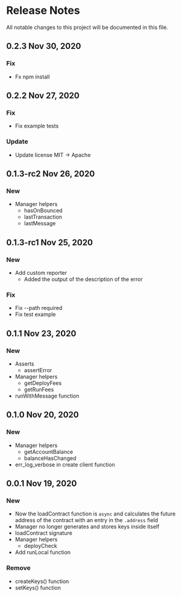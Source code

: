 # Release Notes

All notable changes to this project will be documented in this file.

## 0.2.3 Nov 30, 2020

### Fix

- Fx npm install

## 0.2.2 Nov 27, 2020

### Fix

- Fix example tests

### Update

- Update license MIT -> Apache

## 0.1.3-rc2 Nov 26, 2020

### New

- Manager helpers
  - hasOnBounced
  - lastTransaction
  - lastMessage

## 0.1.3-rc1 Nov 25, 2020

### New

- Add custom reporter
  - Added the output of the description of the error

### Fix

- Fix --path required
- Fix test example

## 0.1.1 Nov 23, 2020

### New

- Asserts
  - assertError
- Manager helpers
  - getDeployFees
  - getRunFees
- runWithMessage function

## 0.1.0 Nov 20, 2020

### New

- Manager helpers
  - getAccountBalance
  - balanceHasChanged
- err_log_verbose in create client function

## 0.0.1 Nov 19, 2020

### New

- Now the loadContract function is `async` and calculates the future address of the contract with an entry in the `.address` field
- Manager no longer generates and stores keys inside itself
- loadContract signature
- Manager helpers
  - deployCheck
- Add runLocal function

### Remove

- createKeys() function
- setKeys() function
